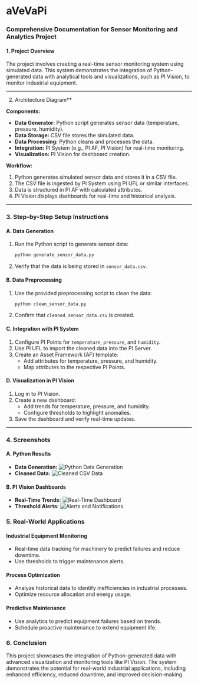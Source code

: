 # aVeVaPi
### Comprehensive Documentation for Sensor Monitoring and Analytics Project

#### **1. Project Overview**
The project involves creating a real-time sensor monitoring system using simulated data. This system demonstrates the integration of Python-generated data with analytical tools and visualizations, such as PI Vision, to monitor industrial equipment.

---

2. Architecture Diagram**

**Components:**
- **Data Generator:** Python script generates sensor data (temperature, pressure, humidity).
- **Data Storage:** CSV file stores the simulated data.
- **Data Processing:** Python cleans and processes the data.
- **Integration:** PI System (e.g., PI AF, PI Vision) for real-time monitoring.
- **Visualization:** PI Vision for dashboard creation.

**Workflow:**
1. Python generates simulated sensor data and stores it in a CSV file.
2. The CSV file is ingested by PI System using PI UFL or similar interfaces.
3. Data is structured in PI AF with calculated attributes.
4. PI Vision displays dashboards for real-time and historical analysis.

---

### **3. Step-by-Step Setup Instructions**

#### **A. Data Generation**
1. Run the Python script to generate sensor data:
   ```python
   python generate_sensor_data.py
   ```
2. Verify that the data is being stored in `sensor_data.csv`.

#### **B. Data Preprocessing**
1. Use the provided preprocessing script to clean the data:
   ```python
   python clean_sensor_data.py
   ```
2. Confirm that `cleaned_sensor_data.csv` is created.

#### **C. Integration with PI System**
1. Configure PI Points for `temperature`, `pressure`, and `humidity`.
2. Use PI UFL to import the cleaned data into the PI Server.
3. Create an Asset Framework (AF) template:
   - Add attributes for temperature, pressure, and humidity.
   - Map attributes to the respective PI Points.

#### **D. Visualization in PI Vision**
1. Log in to PI Vision.
2. Create a new dashboard:
   - Add trends for temperature, pressure, and humidity.
   - Configure thresholds to highlight anomalies.
3. Save the dashboard and verify real-time updates.

---

### **4. Screenshots**

#### **A. Python Results**
- **Data Generation:**
  ![Python Data Generation](#)
- **Cleaned Data:**
  ![Cleaned CSV Data](#)

#### **B. PI Vision Dashboards**
- **Real-Time Trends:**
  ![Real-Time Dashboard](#)
- **Threshold Alerts:**
  ![Alerts and Notifications](#)

### **5. Real-World Applications**

#### **Industrial Equipment Monitoring**
- Real-time data tracking for machinery to predict failures and reduce downtime.
- Use thresholds to trigger maintenance alerts.

#### **Process Optimization**
- Analyze historical data to identify inefficiencies in industrial processes.
- Optimize resource allocation and energy usage.

#### **Predictive Maintenance**
- Use analytics to predict equipment failures based on trends.
- Schedule proactive maintenance to extend equipment life.

### **6. Conclusion**
This project showcases the integration of Python-generated data with advanced visualization and monitoring tools like PI Vision. The system demonstrates the potential for real-world industrial applications, including enhanced efficiency, reduced downtime, and improved decision-making.



